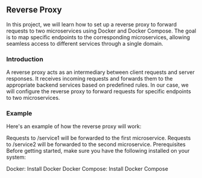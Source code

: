 ## Reverse Proxy
In this project, we will learn how to set up a reverse proxy to forward requests to two microservices using Docker and Docker Compose. The goal is to map specific endpoints to the corresponding microservices, allowing seamless access to different services through a single domain.

### Introduction
A reverse proxy acts as an intermediary between client requests and server responses. It receives incoming requests and forwards them to the appropriate backend services based on predefined rules. In our case, we will configure the reverse proxy to forward requests for specific endpoints to two microservices.

### Example
Here's an example of how the reverse proxy will work:

Requests to <Domain>/service1 will be forwarded to the first microservice.
Requests to <Domain>/service2 will be forwarded to the second microservice.
Prerequisites
Before getting started, make sure you have the following installed on your system:

Docker: Install Docker
Docker Compose: Install Docker Compose

